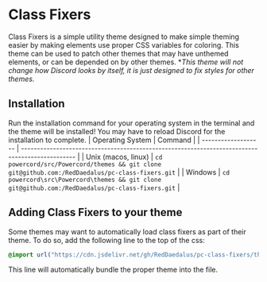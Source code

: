 # Class Fixers
Class Fixers is a simple utility theme designed to make simple theming easier by making elements use proper CSS variables for coloring. This theme can be used to patch other themes that may have unthemed elements, or can be depended on by other themes. **This theme will not change how Discord looks by itself, it is just designed to fix styles for other themes.*

## Installation
Run the installation command for your operating system in the terminal and the theme will be installed! You may have to reload Discord for the installation to complete.
| Operating System    | Command                                                                                          |
| ------------------- | -----------------------------------------------------------------------------------------------  |
| Unix (macos, linux) | `cd powercord/src/Powercord/themes && git clone git@github.com:/RedDaedalus/pc-class-fixers.git` |
| Windows             | `cd powercord\src\Powercord\themes && git clone git@github.com:/RedDaedalus/pc-class-fixers.git` |

## Adding Class Fixers to your theme
Some themes may want to automatically load class fixers as part of their theme. To do so, add the following line to the top of the css:
```css
@import url("https://cdn.jsdelivr.net/gh/RedDaedalus/pc-class-fixers/theme.css");
```
This line will automatically bundle the proper theme into the file.